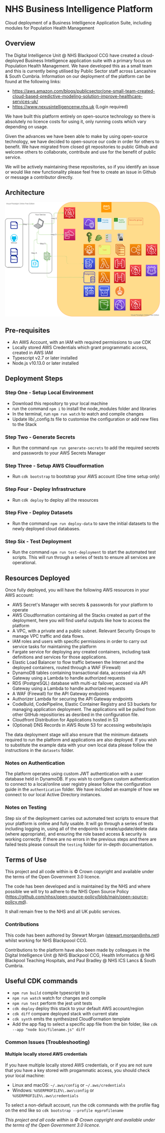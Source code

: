 # NHS Business Intelligence Platform

Cloud deployment of a Business Intelligence Application Suite, including modules for Population Health Management

## Overview

The Digital Intelligence Unit @ NHS Blackpool CCG have created a cloud-deployed Business Intelligence application suite with a primary focus on Population Health Management. We have developed this as a small team and this is currently being utilised by Public Sector staff across Lancashire & South Cumbria. Information on our deployment of the platform can be found at the following links:

- https://aws.amazon.com/blogs/publicsector/one-small-team-created-cloud-based-predictive-modeling-solution-improve-healthcare-services-uk/
- https://www.nexusintelligencenw.nhs.uk (Login required)

We have built this platform entirely on open-source technology so there is absolutely no licence costs for using it, only running costs which vary depending on usage.

Given the advances we have been able to make by using open-source technology, we have decided to open-source our code in order for others to benefit. We have migrated from closed git repositories to public Github and welcome others to collaborate, contribute and use for the benefit of public service.

We will be actively maintaining these repositories, so if you identify an issue or would like new functionality please feel free to create an issue in Github or message a contributor directly.

## Architecture

![Diagram](Platform_Design.png)

## Pre-requisites

- An AWS Account, with an IAM with required permissions to use CDK
- Locally stored AWS Credentials which grant programmatic access, created in AWS IAM
- Typescript v2.7 or later installed
- Node.js v10.13.0 or later installed

## Deployment Steps

### Step One - Setup Local Environment

- Download this repository to your local machine
- run the command `npm i` to install the node_modules folder and libraries
- In the terminal, run `npm run watch` to watch and compile changes
- Update lib/\_config.ts file to customise the configuration or add new files to the Stack

### Step Two - Generate Secrets

- Run the command `npm run generate-secrets` to add the required secrets and passwords to your AWS Secrets Manager

### Step Three - Setup AWS Cloudformation

- Run `cdk bootstrap` to bootstrap your AWS account (One time setup only)

### Step Four - Deploy Infrastructure

- Run `cdk deploy` to deploy all the resources

### Step Five - Deploy Datasets

- Run the command `npm run deploy-data` to save the initial datasets to the newly deployed cloud databases.

### Step Six - Test Deployment

- Run the command `npm run test-deployment` to start the automated test scripts. This will run through a series of tests to ensure all services are operational.

## Resources Deployed

Once fully deployed, you will have the following AWS resources in your AWS account:

- AWS Secret's Manager with secrets & passwords for your platform to operate
- AWS Cloudformation containing all the Stacks created as part of the deployment, here you will find useful outputs like how to access the platform
- A VPC, with a private and a public subnet. Relevant Security Groups to manage VPC traffic and data flows.
- IAM roles and users with specific permissions in order to carry out service tasks for maintaining the platform
- Fargate service for deploying any created containers, including task definitions and services for those applications.
- Elastic Load Balancer to flow traffic between the Internet and the deployed containers, routed through a WAF (Firewall)
- DynamoDB tables containing transactional data, accessed via API Gateway using a Lambda to handle authorized requests
- RDS (PostgreSQL) database with multi-az failover, accesed via API Gateway using a Lambda to handle authorized requests
- A WAF (Firewall) for the API Gateway endpoints
- Authorizer Lambda for securing the API Gateway endpoints
- CodeBuild, CodePipeline, Elastic Container Registry and S3 buckets for managing application deployment. The applications will be pulled from other GitHub repositiories as desribed in the configuration file.
- Cloudfront Distribution for Applications hosted in S3
- (Optional) DNS Records in AWS Route 53 for accessing website/apis

The data deployment stage will also ensure that the minimum datasets required to run the platform and applications are also deployed. If you wish to substitute the example data with your own local data please follow the instructions in the `datasets` folder.

### Notes on Authentication

The platform operates using custom JWT authentication with a user database held in DynamoDB. If you wish to configure custom authentication to connect to a local/online user registry please follow the configuration guide in the `authentication` folder. We have included an example of how we connect to our local Active Directory instances.

### Notes on Testing

Step six of the deployment carries out automated test scripts to ensure that your platform is online and fully usable. It will go through a series of tests including logging in, using all of the endpoints to create/update/delete data (where appropriate), and ensuring the role based access & security is working correctly. If there are no errors in the previous steps and there are failed tests please consult the `testing` folder for in-depth documentation.

## Terms of Use

This project and all code within is © Crown copyright and available under the terms of the Open Government 3.0 licence.

The code has been developed and is maintained by the NHS and where possible we will try to adhere to the NHS Open Source Policy (https://github.com/nhsx/open-source-policy/blob/main/open-source-policy.md).

It shall remain free to the NHS and all UK public services.

### Contributions

This code has been authored by Stewart Morgan (stewart.morgan@nhs.net) whilst working for NHS Blackpoool CCG.

Contributions to the platform have also been made by colleagues in the Digital Intelligence Unit @ NHS Blackpool CCG, Health Informatics @ NHS Blackpool Teaching Hospitals, and Paul Bradley @ NHS ICS Lancs & South Cumbria.

## Useful CDK commands

- `npm run build` compile typescript to js
- `npm run watch` watch for changes and compile
- `npm run test` perform the jest unit tests
- `cdk deploy` deploy this stack to your default AWS account/region
- `cdk diff` compare deployed stack with current state
- `cdk synth` emits the synthesized CloudFormation template
- Add the app flag to select a specific app file from the bin folder, like `cdk --app "node bin/filename.js" diff`

### Common Issues (Troubleshooting)

#### Multiple locally stored AWS credentials

If you have multiple locally stored AWS credentials, or if you are not sure that you have a key stored with progammatic access, you should check your local machine:

- Linux and macOS: `~/.aws/config` or `~/.aws/credentials`
- Windows: `%USERPROFILE%\.aws\config` or `%USERPROFILE%\.aws\credentials`

To select a non-default account, run the cdk commands with the profile flag on the end like so `cdk bootstrap --profile myprofilename`

_This project and all code within is © Crown copyright and available under the terms of the Open Government 3.0 licence._
